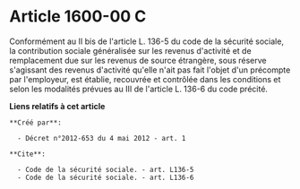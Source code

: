# Article 1600-00 C

Conformément au II bis de l'article L. 136-5 du code de la sécurité sociale, la contribution sociale généralisée sur les
revenus d'activité et de remplacement due sur les revenus de source étrangère, sous réserve s'agissant des revenus d'activité
qu'elle n'ait pas fait l'objet d'un précompte par l'employeur, est établie, recouvrée et contrôlée dans les conditions et
selon les modalités prévues au III de l'article L. 136-6 du code précité.

**Liens relatifs à cet article**

	**Créé par**:

	  - Décret n°2012-653 du 4 mai 2012 - art. 1

	**Cite**:

	  - Code de la sécurité sociale. - art. L136-5
	  - Code de la sécurité sociale. - art. L136-6
